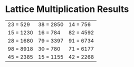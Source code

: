 # Lattice Multiplication Results

|   |   |   |
|---|---|---|
| 23 = 529 | 38 = 2850 | 14 = 756 |
| 15 = 1230 | 16 = 784 | 82 = 4592 |
| 28 = 1680 | 79 = 3397 | 91 = 6734 |
| 98 = 8918 | 30 = 780 | 71 = 6177 |
| 45 = 2385 | 15 = 1155 | 42 = 2268 |
